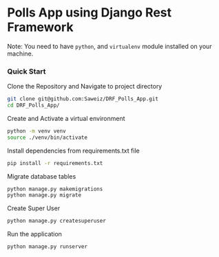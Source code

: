 # Polls App using Django Rest Framework

Note: You need to have `python`, and `virtualenv` module installed on your machine.

### Quick Start

Clone the Repository and Navigate to project directory
```bash
git clone git@github.com:Saweiz/DRF_Polls_App.git
cd DRF_Polls_App/
```

Create and Activate a virtual environment
```bash
python -m venv venv
source ./venv/bin/activate
```

Install dependencies from requirements.txt file
```bash
pip install -r requirements.txt
```

Migrate database tables
```bash
python manage.py makemigrations
python manage.py migrate
```

Create Super User
```bash
python manage.py createsuperuser
```

Run the application
```bash
python manage.py runserver
```